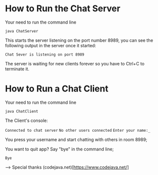 # How to Run the Chat Server

Your need to run the command line

`java ChatServer`

This starts the server listening on the port number 8989, you can see the following output in the server once it started:

`Chat Sever is listening on port 8989`

The server is waiting for new clients forever so you have to Ctrl+C to terminate it.

# How to Run a Chat Client

Your need to run the command line

`java ChatClient`

The Client's console:

`Connected to chat server`
`No other users connected`
`Enter your name:_`

You press your username and start chatting with others in room 8989;

You want to quit app? Say "bye" in the command line;

`Bye`

--> Special thanks (codejava.net)[https://www.codejava.net/]
